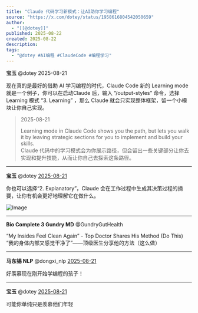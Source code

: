 ```yaml
---
title: "Claude 代码学习新模式：让AI助你学习编程"
source: "https://x.com/dotey/status/1958616804542050659"
author:
  - "[[@dotey]]"
published: 2025-08-22
created: 2025-08-22
description:
tags:
  - "@dotey #AI编程 #ClaudeCode #编程学习"
---
```

**宝玉** @dotey 2025-08-21

现在真的是最好的借助 AI 学习编程的时代，Claude Code 新的 Learning mode 就是一个例子，你可以在启动Claude 后，输入 “/output-styles” 命令，选择 Learning 模式 “3. Learning” ，那么 Claude 就会只实现整体框架，留一个小模块让你自己实现。

> 2025-08-21
> 
> Learning mode in Claude Code shows you the path, but lets you walk it by leaving strategic sections for you to implement and build your skills.  
> Claude 代码中的学习模式会为你展示路径，但会留出一些关键部分让你去实现和提升技能，从而让你自己去探索这条路径。

---

**宝玉** @dotey [2025-08-21](https://x.com/dotey/status/1958617503925411855)

你也可以选择“2. Explanatory”，Claude 会在工作过程中生成其决策过程的摘要，让你有机会更好地理解它在做什么。

![Image](https://pbs.twimg.com/media/Gy5oGJDXAAAc7xi?format=jpg&name=large)

---

**Bio Complete 3 Gundry MD** @GundryGutHealth

“My Insides Feel Clean Again” - Top Doctor Shares His Method (Do This)  
“我的身体内部又感觉干净了”——顶级医生分享他的方法（这么做）

---

**马东锡 NLP** @dongxi\_nlp [2025-08-21](https://x.com/dongxi_nlp/status/1958617417640215020)

好羡慕现在刚开始学编程的孩子！

---

**宝玉** @dotey [2025-08-21](https://x.com/dotey/status/1958618776150450432)

可能你单纯只是羡慕他们年轻
